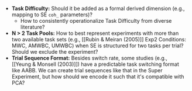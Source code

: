*   **Task Difficulty:** Should it be added as a formal derived dimension (e.g., mapping to SE `coh_` parameters)?
	*   How to consistently operationalize Task Difficulty from diverse literature?
*   **N > 2 Task Pools:** How to best represent experiments with more than two available task sets (e.g., [[Rubin & Meiran (2005)]] Exp2 Conditions: MWC, AMWBC, UMWBC) when SE is structured for two tasks per trial? Should we exclude the experiment?
* **Trial Sequence Format:** Besides switch rate, some studies (e.g., [[Yeung & Monsell (2003)]]) have a predictable task switching format like AABB. We can create trial sequences like that in the Super Experiment, but how should we encode it such that it's compatible with PCA? 